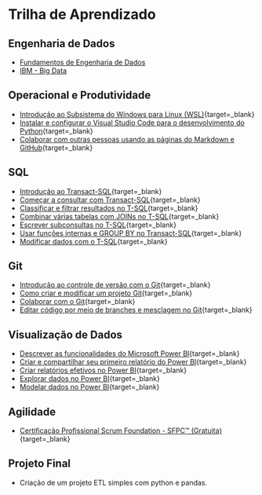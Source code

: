 # Trilha de Aprendizado

## Engenharia de Dados

- [Fundamentos de Engenharia de Dados](https://www.datascienceacademy.com.br/course/fundamentos-de-engenharia-de-dados)
- [IBM - Big Data](https://cognitiveclass.ai/learn/big-data-ibm)

## Operacional e Produtividade

- [Introdução ao Subsistema do Windows para Linux (WSL)](https://learn.microsoft.com/pt-br/training/modules/wsl-introduction/){target=_blank}
- [Instalar e configurar o Visual Studio Code para o desenvolvimento do Python](https://learn.microsoft.com/pt-br/training/modules/python-install-vscode/){target=_blank}
- [Colaborar com outras pessoas usando as páginas do Markdown e GitHub](https://learn.microsoft.com/pt-br/training/paths/collaborate-markdown-github-pages/){target=_blank}

## SQL

- [Introdução ao Transact-SQL](https://learn.microsoft.com/pt-br/training/modules/introduction-to-transact-sql/){target=_blank}
- [Começar a consultar com Transact-SQL](https://learn.microsoft.com/pt-br/training/paths/get-started-querying-with-transact-sql/){target=_blank}
- [Classificar e filtrar resultados no T-SQL](https://learn.microsoft.com/pt-br/training/modules/sort-filter-queries/){target=_blank}
- [Combinar várias tabelas com JOINs no T-SQL](https://learn.microsoft.com/pt-br/training/modules/query-multiple-tables-with-joins/){target=_blank}
- [Escrever subconsultas no T-SQL](https://learn.microsoft.com/pt-br/training/modules/write-subqueries/){target=_blank}
- [Usar funções internas e GROUP BY no Transact-SQL](https://learn.microsoft.com/pt-br/training/modules/use-built-functions-transact-sql/){target=_blank}
- [Modificar dados com o T-SQL](https://learn.microsoft.com/pt-br/training/modules/modify-data-with-transact-sql/){target=_blank}

## Git

- [Introdução ao controle de versão com o Git](https://learn.microsoft.com/pt-br/training/modules/intro-to-git/){target=_blank}
- [Como criar e modificar um projeto Git](https://learn.microsoft.com/pt-br/training/modules/create-git-project/){target=_blank}
- [Colaborar com o Git](https://learn.microsoft.com/pt-br/training/modules/collaborate-with-git/){target=_blank}
- [Editar código por meio de branches e mesclagem no Git](https://learn.microsoft.com/pt-br/training/modules/branch-merge-git/){target=_blank}

## Visualização de Dados

- [Descrever as funcionalidades do Microsoft Power BI](https://learn.microsoft.com/pt-br/training/modules/introduction-power-bi/){target=_blank}
- [Criar e compartilhar seu primeiro relatório do Power BI](https://learn.microsoft.com/pt-br/training/modules/build-your-first-power-bi-report/){target=_blank}
- [Criar relatórios efetivos no Power BI](https://learn.microsoft.com/pt-br/training/paths/power-bi-effective/){target=_blank}
- [Explorar dados no Power BI](https://learn.microsoft.com/pt-br/training/modules/explore-data-power-bi/){target=_blank}
- [Modelar dados no Power BI](https://learn.microsoft.com/pt-br/training/modules/model-data-power-bi/){target=_blank}

## Agilidade

- [Certificação Profissional Scrum Foundation - SFPC™ (Gratuita)](https://certiprof.com/pt/products/scrum-foundation-professional-certificate-sfpc-portugues?variant=45056196116734){target=_blank}

## Projeto Final

- Criação de um projeto ETL simples com python e pandas.